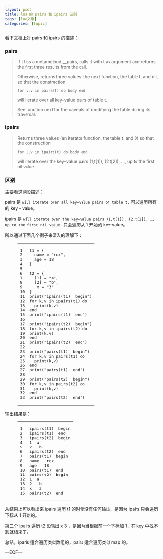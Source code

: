 ```yaml
---
layout: post
title: lua 的 pairs 和 ipairs 区别 
tags: [lua文章]
categories: [topic]
---
```

<p>看下文档上对 pairs 和 ipairs 的描述：</p>
<h3 id="pairs"><a href="#pairs" class="headerlink" title="pairs"></a>pairs</h3><blockquote>
<p>If t has a metamethod __pairs, calls it with t as argument and returns the first three results from the call.</p>
<p>Otherwise, returns three values: the next function, the table t, and nil, so that the construction</p>
<pre><code>for k,v in pairs(t) do body end
</code></pre><p>will iterate over all key–value pairs of table t.</p>
<p>See function next for the caveats of modifying the table during its traversal.</p>
</blockquote>
<h3 id="ipairs"><a href="#ipairs" class="headerlink" title="ipairs"></a>ipairs</h3><blockquote>
<p>Returns three values (an iterator function, the table t, and 0) so that the construction</p>
<pre><code>for i,v in ipairs(t) do body end
</code></pre><p>will iterate over the key–value pairs (1,t[1]), (2,t[2]), …, up to the first nil value.</p>
</blockquote>
<h3 id="区别"><a href="#区别" class="headerlink" title="区别"></a>区别</h3><p>主要看这两段描述：</p>
<p>pairs 是 <code>will iterate over all key–value pairs of table t.</code> 可以遍历所有的 key - value。</p>
<p>ipairs 是 <code>will iterate over the key–value pairs (1,t[1]), (2,t[2]), …, up to the first nil value.</code> 只会遍历从 1 开始的 key-value。</p>
<p>所以通过下面几个例子来深入的理解下：</p>
<figure class="highlight lua"><table><tbody><tr><td class="gutter"><pre><span class="line">1</span><br/><span class="line">2</span><br/><span class="line">3</span><br/><span class="line">4</span><br/><span class="line">5</span><br/><span class="line">6</span><br/><span class="line">7</span><br/><span class="line">8</span><br/><span class="line">9</span><br/><span class="line">10</span><br/><span class="line">11</span><br/><span class="line">12</span><br/><span class="line">13</span><br/><span class="line">14</span><br/><span class="line">15</span><br/><span class="line">16</span><br/><span class="line">17</span><br/><span class="line">18</span><br/><span class="line">19</span><br/><span class="line">20</span><br/><span class="line">21</span><br/><span class="line">22</span><br/><span class="line">23</span><br/><span class="line">24</span><br/><span class="line">25</span><br/><span class="line">26</span><br/><span class="line">27</span><br/><span class="line">28</span><br/><span class="line">29</span><br/><span class="line">30</span><br/><span class="line">31</span><br/><span class="line">32</span><br/><span class="line">33</span><br/></pre></td><td class="code"><pre><span class="line">t1 = {</span><br/><span class="line">  name = <span class="string">&#34;rcx&#34;</span>,</span><br/><span class="line">  age = <span class="number">18</span></span><br/><span class="line">}</span><br/><span class="line"></span><br/><span class="line">t2 = {</span><br/><span class="line">  [<span class="number">1</span>] = <span class="string">&#34;a&#34;</span>,</span><br/><span class="line">  [<span class="number">2</span>] = <span class="string">&#34;b&#34;</span>,</span><br/><span class="line">   x = <span class="string">&#34;3&#34;</span></span><br/><span class="line">}</span><br/><span class="line"><span class="built_in">print</span>(<span class="string">&#34;ipairs(t1)  begin&#34;</span>)</span><br/><span class="line"><span class="keyword">for</span> k,v <span class="keyword">in</span> <span class="built_in">ipairs</span>(t1) <span class="keyword">do</span></span><br/><span class="line">  <span class="built_in">print</span>(k,v)</span><br/><span class="line"><span class="keyword">end</span></span><br/><span class="line"><span class="built_in">print</span>(<span class="string">&#34;ipairs(t1)  end&#34;</span>)</span><br/><span class="line"></span><br/><span class="line"><span class="built_in">print</span>(<span class="string">&#34;ipairs(t2)  begin&#34;</span>)</span><br/><span class="line"><span class="keyword">for</span> k,v <span class="keyword">in</span> <span class="built_in">ipairs</span>(t2) <span class="keyword">do</span></span><br/><span class="line"><span class="built_in">print</span>(k,v)</span><br/><span class="line"><span class="keyword">end</span></span><br/><span class="line"><span class="built_in">print</span>(<span class="string">&#34;ipairs(t2)  end&#34;</span>)</span><br/><span class="line"></span><br/><span class="line"><span class="built_in">print</span>(<span class="string">&#34;pairs(t1)  begin&#34;</span>)</span><br/><span class="line"><span class="keyword">for</span> k,v <span class="keyword">in</span> <span class="built_in">pairs</span>(t1) <span class="keyword">do</span></span><br/><span class="line">  <span class="built_in">print</span>(k,v)</span><br/><span class="line"><span class="keyword">end</span></span><br/><span class="line"><span class="built_in">print</span>(<span class="string">&#34;pairs(t1)  end&#34;</span>)</span><br/><span class="line"></span><br/><span class="line"><span class="built_in">print</span>(<span class="string">&#34;pairs(t2)  begin&#34;</span>)</span><br/><span class="line"><span class="keyword">for</span> k,v <span class="keyword">in</span> <span class="built_in">pairs</span>(t2) <span class="keyword">do</span></span><br/><span class="line">  <span class="built_in">print</span>(k,v)</span><br/><span class="line"><span class="keyword">end</span></span><br/><span class="line"><span class="built_in">print</span>(<span class="string">&#34;pairs(t2)  end&#34;</span>)</span><br/></pre></td></tr></tbody></table></figure>
<p>输出结果是：</p>
<figure class="highlight java"><table><tbody><tr><td class="gutter"><pre><span class="line">1</span><br/><span class="line">2</span><br/><span class="line">3</span><br/><span class="line">4</span><br/><span class="line">5</span><br/><span class="line">6</span><br/><span class="line">7</span><br/><span class="line">8</span><br/><span class="line">9</span><br/><span class="line">10</span><br/><span class="line">11</span><br/><span class="line">12</span><br/><span class="line">13</span><br/><span class="line">14</span><br/><span class="line">15</span><br/></pre></td><td class="code"><pre><span class="line">ipairs(t1)  begin</span><br/><span class="line">ipairs(t1)  end</span><br/><span class="line">ipairs(t2)  begin</span><br/><span class="line"><span class="number">1</span>	a</span><br/><span class="line"><span class="number">2</span>	b</span><br/><span class="line">ipairs(t2)  end</span><br/><span class="line">pairs(t1)  begin</span><br/><span class="line">name	rcx</span><br/><span class="line">age	<span class="number">18</span></span><br/><span class="line">pairs(t1)  end</span><br/><span class="line">pairs(t2)  begin</span><br/><span class="line"><span class="number">1</span>	a</span><br/><span class="line"><span class="number">2</span>	b</span><br/><span class="line">x	<span class="number">3</span></span><br/><span class="line">pairs(t2)  end</span><br/></pre></td></tr></tbody></table></figure>
<p>从结果上可以看出来 ipairs 遍历 t1 的时候没有任何输出，是因为 ipairs 只会遍历下标从 1 开始的。</p>
<p>第二个 ipairs 遍历 t2 没输出 x 3 ，是因为当根据前一个下标加 1，在 key 中找不到就结束了。</p>
<p>总结，iparis 适合遍历类似数组的，pairs 适合遍历类似 map 的。</p>
<p>—EOF—</p>